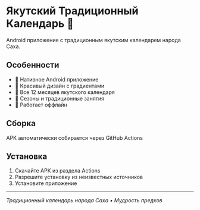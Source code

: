 # Якутский Традиционный Календарь 📅

Android приложение с традиционным якутским календарем народа Саха.

## Особенности
- 📱 Нативное Android приложение
- 🎨 Красивый дизайн с градиентами
- 📅 Все 12 месяцев якутского календаря
- 🌱 Сезоны и традиционные занятия
- 🔄 Работает оффлайн

## Сборка
APK автоматически собирается через GitHub Actions

## Установка
1. Скачайте APK из раздела Actions
2. Разрешите установку из неизвестных источников
3. Установите приложение

---
*Традиционный календарь народа Саха • Мудрость предков*
